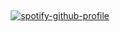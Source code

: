 &nbsp;<div align="center">
[![spotify-github-profile](https://spotify-github-profile.vercel.app/api/view?uid=31boxxh5vf6xukmykb56zdes6utm&cover_image=true&theme=novatorem&show_offline=true&background_color=121212&interchange=true&bar_color=53b14f&bar_color_cover=false)](https://spotify-github-profile.vercel.app/api/view?uid=31boxxh5vf6xukmykb56zdes6utm&redirect=true)
  
</div>



